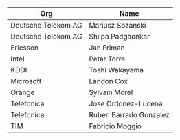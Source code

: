 | Org                    | Name                                                |
| -----------------------| ----------------------------------------------------|
| Deutsche Telekom AG | Mariusz Sozanski |
| Deutsche Telekom AG | Shilpa Padgaonkar |
| Ericsson | Jan Friman |
| Intel | Petar Torre |
| KDDI | Toshi Wakayama |
| Microsoft | Landon Cox |
| Orange | Sylvain Morel|
| Telefonica | Jose Ordonez-Lucena |
| Telefonica | Ruben Barrado Gonzalez |
| TIM | Fabricio Moggio|
